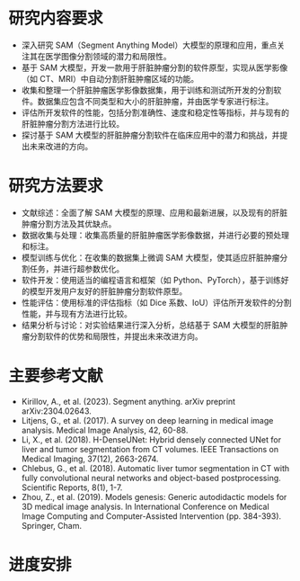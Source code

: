 # 研究内容要求

- 深入研究 SAM（Segment Anything Model）大模型的原理和应用，重点关注其在医学图像分割领域的潜力和局限性。
- 基于 SAM 大模型，开发一款用于肝脏肿瘤分割的软件原型，实现从医学影像（如 CT、MRI）中自动分割肝脏肿瘤区域的功能。
- 收集和整理一个肝脏肿瘤医学影像数据集，用于训练和测试所开发的分割软件。数据集应包含不同类型和大小的肝脏肿瘤，并由医学专家进行标注。
- 评估所开发软件的性能，包括分割准确性、速度和稳定性等指标，并与现有的肝脏肿瘤分割方法进行比较。
- 探讨基于 SAM 大模型的肝脏肿瘤分割软件在临床应用中的潜力和挑战，并提出未来改进的方向。

# 研究方法要求

- 文献综述：全面了解 SAM 大模型的原理、应用和最新进展，以及现有的肝脏肿瘤分割方法及其优缺点。
- 数据收集与处理：收集高质量的肝脏肿瘤医学影像数据，并进行必要的预处理和标注。
- 模型训练与优化：在收集的数据集上微调 SAM 大模型，使其适应肝脏肿瘤分割任务，并进行超参数优化。
- 软件开发：使用适当的编程语言和框架（如 Python、PyTorch），基于训练好的模型开发用户友好的肝脏肿瘤分割软件原型。
- 性能评估：使用标准的评估指标（如 Dice 系数、IoU）评估所开发软件的分割性能，并与现有方法进行比较。
- 结果分析与讨论：对实验结果进行深入分析，总结基于 SAM 大模型的肝脏肿瘤分割软件的优势和局限性，并提出未来改进方向。

# 主要参考文献

- Kirillov, A., et al. (2023). Segment anything. arXiv preprint arXiv:2304.02643.
- Litjens, G., et al. (2017). A survey on deep learning in medical image analysis. Medical Image Analysis, 42, 60-88.
- Li, X., et al. (2018). H-DenseUNet: Hybrid densely connected UNet for liver and tumor segmentation from CT volumes. IEEE Transactions on Medical Imaging, 37(12), 2663-2674.
- Chlebus, G., et al. (2018). Automatic liver tumor segmentation in CT with fully convolutional neural networks and object-based postprocessing. Scientific Reports, 8(1), 1-7.
- Zhou, Z., et al. (2019). Models genesis: Generic autodidactic models for 3D medical image analysis. In International Conference on Medical Image Computing and Computer-Assisted Intervention (pp. 384-393). Springer, Cham.

# 进度安排